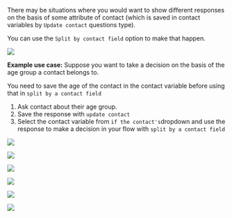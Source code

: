 There may be situations where you would want to show different responses on the basis of some attribute of contact (which is saved in contact variables by `Update contact` questions type).

You can use the `Split by contact field` option to make that happen.

![](https://static.slab.com/prod/uploads/8k89m6if/posts/images/EKI5flA9s6yKI-IwUcOGj7FG.png)



**Example use case:**  Suppose you want to take a decision on the basis of the age group a contact belongs to.

You need to save the age of the contact in the contact variable before using that in `split by a contact field`

1. Ask contact about their age group.
1. Save the response with `update contact`
1. Select the contact variable from `if the contact's`dropdown and use the response to make a decision in your flow with `split by a contact field`

![](https://static.slab.com/prod/uploads/8k89m6if/posts/images/6vS2a-cWlYfkoLQ3Kg_FGYbq.png)





![](https://static.slab.com/prod/uploads/8k89m6if/posts/images/D0dmVjLcCYLBtmskG-kkvv_T.png)



![](https://static.slab.com/prod/uploads/8k89m6if/posts/images/SmVDqsAhZOvBEnsgs9Zh4QuY.png)



![](https://static.slab.com/prod/uploads/8k89m6if/posts/images/5YMQwsCiVbcOvLgC8fONfgPZ.png)



![](https://static.slab.com/prod/uploads/8k89m6if/posts/images/FE2C4NYjOx2e7Ov9-iL7QiNF.png)





![](https://static.slab.com/prod/uploads/8k89m6if/posts/images/UEa3q0NDRkKBU3E6Mkg5nZfm.png)
